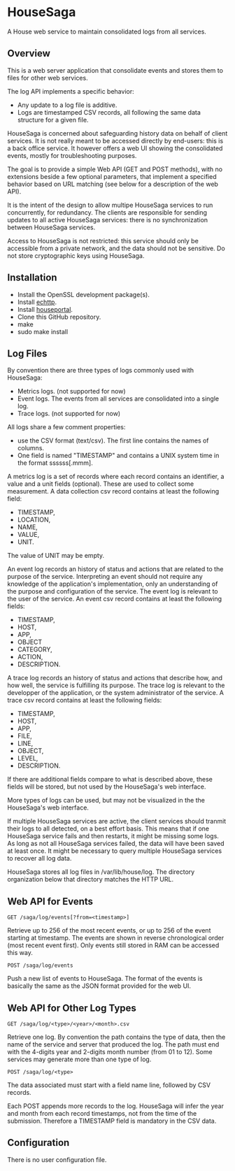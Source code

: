 # HouseSaga
A House web service to maintain consolidated logs from all services.
## Overview
This is a web server application that consolidate events and stores them to
files for other web services.

The log API implements a specific behavior:

- Any update to a log file is additive.
- Logs are timestamped CSV records, all following the same data structure for a given file.

HouseSaga is concerned about safeguarding history data on behalf of client services. It is not really meant to be accessed directly by end-users: this is a back office service. It however offers a web UI showing the consolidated events, mostly for troubleshooting purposes.

The goal is to provide a simple Web API (GET and POST methods), with no extensions beside a few optional parameters, that implement a specified behavior based on URL matching (see below for a description of the web API).

It is the intent of the design to allow multipe HouseSaga services to run concurrently, for redundancy. The clients are responsible for sending updates to all active HouseSaga services: there is no synchronization between HouseSaga services.

Access to HouseSaga is not restricted: this service should only be accessible from a private network, and the data should not be sensitive. Do not store cryptographic keys using HouseSaga.

## Installation

* Install the OpenSSL development package(s).
* Install [echttp](https://github.com/pascal-fb-martin/echttp).
* Install [houseportal](https://github.com/pascal-fb-martin/houseportal).
* Clone this GitHub repository.
* make
* sudo make install

## Log Files

By convention there are three types of logs commonly used with HouseSaga:
* Metrics logs. (not supported for now)
* Event logs. The events from all services are consolidated into a single log.
* Trace logs. (not supported for now)

All logs share a few comment properties:
* use the CSV format (text/csv). The first line contains the names of columns.
* One field is named "TIMESTAMP" and contains a UNIX system time in the format ssssss[.mmm].

A metrics log is a set of records where each record contains an identifier, a value and a unit fields (optional). These are used to collect some measurement. A data collection csv record contains at least the following field:
- TIMESTAMP,
- LOCATION,
- NAME,
- VALUE,
- UNIT.

The value of UNIT may be empty.

An event log records an history of status and actions that are related to the purpose of the service. Interpreting an event should not require any knowledge of the application's implementation, only an understanding of the purpose and configuration of the service. The event log is relevant to the user of the service. An event csv record contains at least the following fields:
- TIMESTAMP,
- HOST,
- APP,
- OBJECT
- CATEGORY,
- ACTION,
- DESCRIPTION.

A trace log records an history of status and actions that describe how, and how well, the service is fulfilling its purpose. The trace log is relevant to the developper of the application, or the system administrator of the service. A trace csv record contains at least the following fields:
- TIMESTAMP,
- HOST,
- APP,
- FILE,
- LINE,
- OBJECT,
- LEVEL,
- DESCRIPTION.

If there are additional fields compare to what is described above, these fields will be stored, but not used by the HouseSaga's web interface.

More types of logs can be used, but may not be visualized in the the HouseSaga's web interface.

If multiple HouseSaga services are active, the client services should tranmit their logs to all detected, on a best effort basis. This means that if one HouseSaga service fails and then restarts, it might be missing some logs. As long as not all HouseSaga services failed, the data will have been saved at least once. It might be necessary to query multiple HouseSaga services to recover all log data.

HouseSaga stores all log files in /var/lib/house/log. The directory organization below that directory matches the HTTP URL.

## Web API for Events

```
GET /saga/log/events[?from=<timestamp>]
```
Retrieve up to 256 of the most recent events, or up to 256 of the event starting at timestamp. The events are shown in reverse chronological order (most recent event first). Only events still stored in RAM can be accessed this way.

```
POST /saga/log/events
```
Push a new list of events to HouseSaga. The format of the events is basically the same as the JSON format provided for the web UI.

## Web API for Other Log Types

```
GET /saga/log/<type>/<year>/<month>.csv
```

Retrieve one log. By convention the path contains the type of data, then the name of the service and server that produced the log. The path must end with the 4-digits year and 2-digits month number (from 01 to 12). Some services may generate more than one type of log.

```
POST /saga/log/<type>
```

The data associated must start with a field name line, followed by CSV records.

Each POST appends more records to the log. HouseSaga will infer the year and month from each record timestamps, not from the time of the submission. Therefore a TIMESTAMP field is mandatory in the CSV data.

## Configuration

There is no user configuration file.


